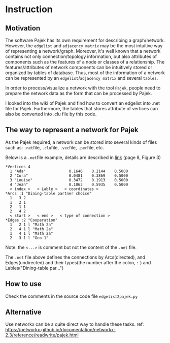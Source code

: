 # Instruction
## Motivation
The software Pajek has its own requirement for describing a graph/network. However, the `edgelist` and `adjacency matrix` may be the most intuitive way of representing a network/graph.
Moreover, it's well known that a network contains not only connection/topology information, but also attributes of components such as the features of a node or classes of a relationship.
The features/attributes of network components can be intuitively stored or organized by tables of database.
Thus, most of the information of a network can be represented by an `edgelist`/`adjacency matrix` and several `tables`.

In order to process/visualize a network with the tool `Pajek`, people need to prepare the network data as the form that can be processed by Pajek.

I looked into the wiki of Pajek and find how to convert an edgelist into .net file for Pajek. Furthermore, the tables that stores attribute of vertices can also be converted into .clu file by this code.

## The way to represent a network for Pajek
As the Pajek required, a network can be stored into several kinds of files such as: `.net`file, `.clu`file, `.vec`file, `.per`file, etc.

Below is a `.net`file example, details are described in [link](http://courses.arch.ntua.gr/fsr%2F144992/Pajek-Manual.pdf) (page 8, Figure 3)
```
*Vertices 4
  1 "Ada"                   0.1646    0.2144    0.5000
  2 "Cora"                  0.0481    0.3869    0.5000
  3 "Louise"                0.3472    0.1913    0.5000
  4 "Jean"                  0.1063    0.5935    0.5000
  < index >   < Lable >   < coordinates >
*Arcs :1 "Dining-table partner choice"
  1   3 2 
  1   2 1 
  2   1 1 
  2   4 2 
  < start >   < end >   < type of connection >
*Edges :2 "Cooperation"
  1   2 1 l "Math 2a"
  2   4 1 l "Math 2a"
  1   4 1 l "Math 2a"
  2   3 1 l "Geo 1"
```
Note: the `<...>` is comment but not the content of the `.net` file.

The `.net` file above defines the connections by Arcs(directed), and Edges(undirected) and their types(the number after the colon, `:` ) and Lables("Dining-table par...")

## How to use
Check the comments in the source code file `edgelist2pajek.py`

## Alternative
Use networkx can be a quite direct way to handle these tasks. 
ref: https://networkx.github.io/documentation/networkx-2.3/reference/readwrite/pajek.html